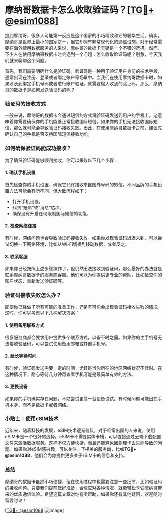 # 摩纳哥数据卡怎么收取验证码？[[TG💪+ @esim1088](https://t.me/s/esim1088)]

提到摩纳哥，很多人可能第一反应是这个国家的小巧精致和它的奢华生活。确实，摩纳哥是世界上最小的国家之一，但它却拥有非常现代化的通信设施。对于经常需要在海外使用数据服务的人来说，摩纳哥的数据卡无疑是一个不错的选择。然而，不少人在使用摩纳哥数据卡时会遇到一个问题：怎么收取验证码呢？别急，今天我们就来聊聊这个问题。

首先，我们需要明确什么是验证码。验证码是一种用于验证用户身份的技术手段，通常出现在注册、登录或者绑定账户等场景中。当我们在使用摩纳哥数据卡时，如果涉及到绑定手机号码或者进行账户验证，就需要输入收到的验证码。那么，摩纳哥的数据卡是如何发送验证码的呢？

### 验证码的接收方式

一般来说，摩纳哥的数据卡会通过短信的方式将验证码发送到用户的手机上。这意味着你需要确保你的手机能够正常接收国际短信。如果你的手机无法接收国际短信，那么就可能会导致验证码接收失败。因此，在使用摩纳哥数据卡之前，建议先确认自己的手机是否支持国际短信接收功能。

### 如何确保验证码能成功接收？

为了确保验证码能够顺利接收，你可以采取以下几个步骤：

#### 1. 确认手机设置

首先检查你的手机设置，确保它允许接收来自国外号码的短信。不同品牌的手机设置方法可能会有所不同，但大致流程如下：

- 打开手机设置。
- 找到“短信”或“消息”选项。
- 确保没有开启任何限制国际短信的功能。

#### 2. 检查网络连接

有时候，网络问题也会导致验证码接收失败。如果你发现验证码迟迟未到，可以尝试切换一下网络环境，比如从Wi-Fi切换到移动数据，或者反之。

#### 3. 联系客服

如果你已经按照上述步骤操作了，但仍然无法接收到验证码，那么最好的办法就是联系摩纳哥数据卡的服务商客服。他们可以为你提供更专业的帮助，比如检查你的账户状态、重新发送验证码等。

### 验证码接收失败怎么办？

即使你已经做了所有可能的准备工作，还是有可能会出现验证码接收失败的情况。这时，你可以考虑以下几种解决方案：

#### 1. 使用备用联系方式

很多服务商都会要求用户提供多个联系方式，以备不时之需。如果你的主手机号无法接收验证码，可以尝试使用备用邮箱或其他手机号。

#### 2. 延长等待时间

有时候，验证码发送需要一定的时间，尤其是当你所在的地区网络状况不佳时。在这种情况下，耐心等待几分钟再查看手机可能是最简单有效的方法。

#### 3. 更换设备

如果你的手机确实存在问题，不妨尝试更换一台设备试试。有时候问题可能出在手机本身，而不是数据卡或者网络。

### 小贴士：使用eSIM技术

近年来，随着科技的发展，eSIM技术逐渐普及。对于经常出国的人来说，使用eSIM卡是一个很好的选择。eSIM卡不需要实体卡槽，可以直接通过云端下载配置文件来激活数据服务。这样不仅方便快捷，而且还能避免因物理卡丢失而导致的问题。如果你对eSIM感兴趣，可以关注一下相关的服务商，比如**TG💪+ @esim1088**，他们会为你提供更多关于eSIM卡的信息和支持。

### 总结

摩纳哥的数据卡虽然小巧便捷，但在使用过程中也需要注意一些细节，比如验证码的接收问题。只要我们提前做好准备，合理应对各种情况，就能轻松享受摩纳哥带来的优质通信体验。希望这篇文章对你有所帮助，如果你还有其他疑问，欢迎随时留言讨论！

[[TG💪+ @esim1088](https://t.me/s/esim1088) ![Image](https://i.postimg.cc/4NQfJmqS/Snipaste-2025-05-13-00-14-12.png)]